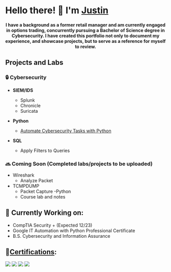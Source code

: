 # Hello there! 👋 I'm [Justin](https://www.linkedin.com/in/justinroberg)

<h4 class="mt-n3" align=center>I have a background as a former retail manager and am currently engaged in options trading, concurrently pursuing a Bachelor of Science degree in Cybersecurity. I have created this portfolio not only to document my experience, and showcase projects, but to serve as a reference for myself to review. 

</h4>

## **Projects and Labs**

### 🔒 Cybersecurity

- **SIEM/IDS**
  - Splunk
  - Chronicle
  - Suricata

- **Python**
  - [Automate Cybersecurity Tasks with Python](https://github.com/JustinRoberg/Update-a-file-through-a-Python-algorithm)

- **SQL**
  - Apply Filters to Queries

### 🔜 Coming Soon (Completed labs/projects to be uploaded)
  - Wireshark
    - Analyze Packet
  - TCMPDUMP
    - Packet Capture
  -Python
    - Course lab and notes
  
## 🔨 Currently Working on:
  - CompTIA Security + (Expected 12/23)
  - Google IT Automation with Python Professional Certificate
  - B.S. Cybersecurity and Information Assurance


## 🏅[Certifications](https://www.credly.com/users/justin-rosenberg):

![](https://images.credly.com/size/130x130/images/0bf0f2da-a699-4c82-82e2-56dcf1f2e1c7/image.png)
![](https://images.credly.com/size/130x130/images/63482325-a0d6-4f64-ae75-f5f33922c7d0/CompTIA_A_2Bce.png)
![](https://images.credly.com/size/130x130/images/ae2f5bae-b110-4ea1-8e26-77cf5f76c81e/GCC_badge_IT_Support_1000x1000.png)
![](https://images.credly.com/size/130x130/images/00634f82-b07f-4bbd-a6bb-53de397fc3a6/image.png)





<!--
**JustinRoberg/JustinRoberg** is a ✨ _special_ ✨ repository because its `README.md` (this file) appears on your GitHub profile.

Here are some ideas to get you started:

- 🔭 I’m currently working on ...
- 🌱 I’m currently learning ...
- 👯 I’m looking to collaborate on ...
- 🤔 I’m looking for help with ...
- 💬 Ask me about ...
- 📫 How to reach me: ...
- 😄 Pronouns: ...
- ⚡ Fun fact: ...
-->
